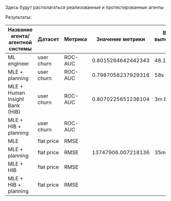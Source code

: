 Здесь будут располагаться реализованные и протестированные агенты


Результаты:

| Название агента/агентной системы | Датасет | Метрика | Значение метрики | Время выполнения, сек. | Затрачено входных токенов | Затрачено выходных токенов |
|-------------|-------------|-------------|-------------|-------------|-------------|-------------|
|ML engineer | user churn | ROC-AUC | 0.8015264642442343 | 48.1s | 14528 | 1730 |
|MLE + planning | user churn | ROC-AUC | 0.7987058237929316    |  58s |  15545   |  1337 |
|MLE + Human Insight Bank (HIB)| user churn| ROC-AUC |0.8070225651236104|3m 8.6s|366 282|2 576|
|MLE + HIB + planning|user churn| ROC-AUC |
|MLE|flat price|RMSE|
|MLE + planning|flat price|RMSE|13747906.007218136|35m|35007|5691|
|MLE + HIB|flat price|RMSE|
|MLE + HIB + planning|flat price|RMSE|
